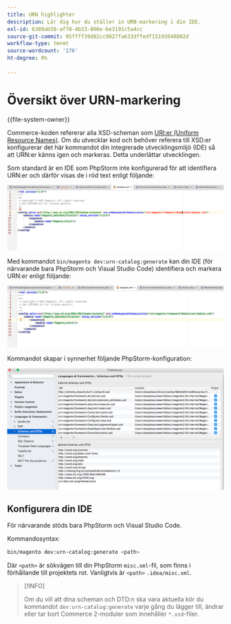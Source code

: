 ```yaml
---
title: URN highlighter
description: Lär dig hur du ställer in URN-markering i din IDE.
exl-id: 6389ab58-af70-4b33-800e-be3191c5a4cc
source-git-commit: 95ffff39d82cc9027fa633dffedf15193040802d
workflow-type: tm+mt
source-wordcount: '176'
ht-degree: 0%

---
```


# Översikt över URN-markering

{{file-system-owner}}

Commerce-koden refererar alla XSD-scheman som [URI:er (Uniform Resource Names)](https://www.ietf.org/rfc/rfc2141.txt). Om du utvecklar kod och behöver referera till XSD:er konfigurerar det här kommandot din integrerade utvecklingsmiljö (IDE) så att URN:er känns igen och markeras. Detta underlättar utvecklingen.

Som standard är en IDE som PhpStorm inte konfigurerad för att identifiera URN:er och därför visas de i röd text enligt följande:

![PhpStorm är inte konfigurerad för att identifiera URN](../../assets/configuration/urn-before.png)

Med kommandot `bin/magento dev:urn-catalog:generate` kan din IDE (för närvarande bara PhpStorm och Visual Studio Code) identifiera och markera URN:er enligt följande:

![Aktivera IDE för att identifiera URN](../../assets/configuration/urn-after.png)

Kommandot skapar i synnerhet följande PhpStorm-konfiguration:

![Exempel på PhpStorm-konfiguration](../../assets/configuration/urn-settings.png)

## Konfigurera din IDE

För närvarande stöds bara PhpStorm och Visual Studio Code.

Kommandosyntax:

```bash
bin/magento dev:urn-catalog:generate <path>
```

Där `<path>` är sökvägen till din PhpStorm `misc.xml`-fil, som finns i förhållande till projektets rot. Vanligtvis är `<path>` `.idea/misc.xml`.

>[!INFO]
>
>Om du vill att dina scheman och DTD:n ska vara aktuella kör du kommandot `dev:urn-catalog:generate` varje gång du lägger till, ändrar eller tar bort Commerce 2-moduler som innehåller `*.xsd`-filer.
